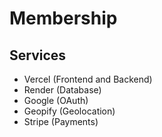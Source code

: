 # Membership

## Services

- Vercel (Frontend and Backend)
- Render (Database)
- Google (OAuth)
- Geopify (Geolocation)
- Stripe (Payments)
